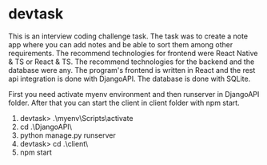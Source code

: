 # devtask
This is an interview coding challenge task. The task was to create a note app where you can add notes and be able to sort them among other requirements. The recommend technologies for frontend were React Native & TS or React & TS. The recommend technologies for the backend and the database were any. The program's frontend is written in React and the rest api integration is done with DjangoAPI. The database is done with SQLite.

First you need activate myenv environment and then runserver in DjangoAPI folder. After that you can start the client in client folder with npm start.

1. devtask> .\myenv\Scripts\activate
2. cd .\DjangoAPI\
3. python manage.py runserver
4. devtask> cd .\client\
5. npm start
